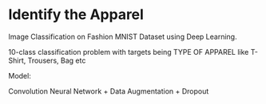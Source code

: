 # Identify the Apparel
Image Classification on Fashion MNIST Dataset using Deep Learning.

10-class classification problem with targets being TYPE OF APPAREL like T-Shirt, Trousers, Bag etc

Model:

Convolution Neural Network + Data Augmentation + Dropout
